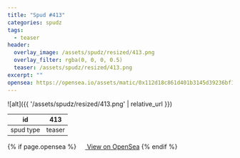 ```yaml
---
title: "Spud #413"
categories: spudz
tags:
  - teaser
header:
  overlay_image: /assets/spudz/resized/413.png
  overlay_filter: rgba(0, 0, 0, 0.5)
  teaser: /assets/spudz/resized/413.png
excerpt: ""
opensea: https://opensea.io/assets/matic/0x112d18c861d401b3145d39236bf149f01e18beed/413
---
```

![alt]({{ '/assets/spudz/resized/413.png' | relative_url }})

| id | 413 |
|-|-|
| spud type | teaser |

{% if page.opensea %}
<a href="{{page.opensea}}" class="btn btn--info" onclick="window.open(this.href, '_blank'); return false;"><img src="/assets/images/opensea.svg" width="16px"><span>  View on OpenSea</span></a>
{% endif %}
